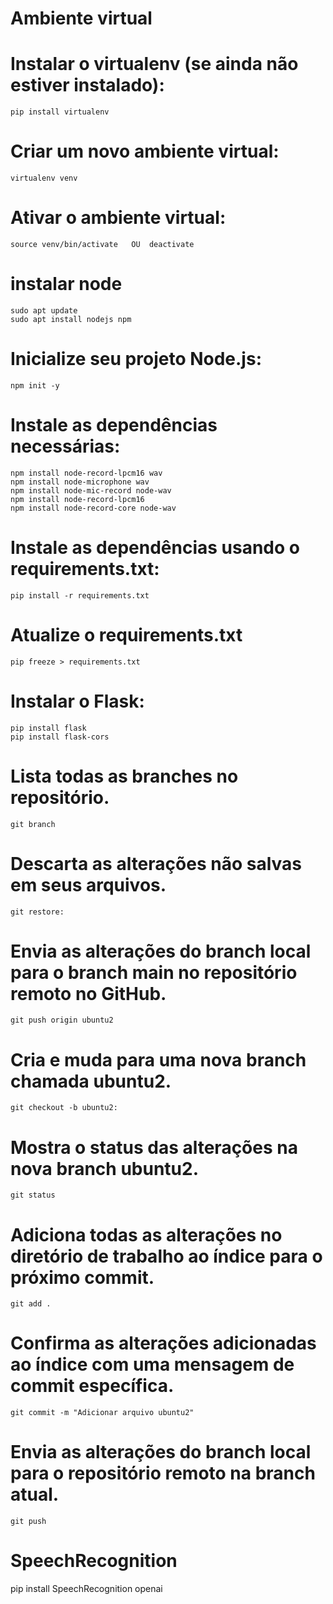
#        Ambiente virtual
# Instalar o virtualenv (se ainda não estiver instalado):
    pip install virtualenv
# Criar um novo ambiente virtual:
    virtualenv venv
# Ativar o ambiente virtual:
    source venv/bin/activate   OU  deactivate


# instalar node
    sudo apt update
    sudo apt install nodejs npm
# Inicialize seu projeto Node.js:
    npm init -y
# Instale as dependências necessárias:
    npm install node-record-lpcm16 wav
    npm install node-microphone wav
    npm install node-mic-record node-wav    
    npm install node-record-lpcm16
    npm install node-record-core node-wav
    

# Instale as dependências usando o requirements.txt:
    pip install -r requirements.txt
# Atualize o requirements.txt
    pip freeze > requirements.txt

# Instalar o Flask:
    pip install flask
    pip install flask-cors

# Lista todas as branches no repositório.
    git branch
# Descarta as alterações não salvas em seus arquivos.
    git restore: 
# Envia as alterações do branch local para o branch main no repositório remoto no GitHub.
    git push origin ubuntu2 
# Cria e muda para uma nova branch chamada ubuntu2.
    git checkout -b ubuntu2:
# Mostra o status das alterações na nova branch ubuntu2. 
    git status
# Adiciona todas as alterações no diretório de trabalho ao índice para o próximo commit.
    git add .
# Confirma as alterações adicionadas ao índice com uma mensagem de commit específica.   
    git commit -m "Adicionar arquivo ubuntu2"
# Envia as alterações do branch local para o repositório remoto na branch atual.
    git push

# SpeechRecognition
pip install SpeechRecognition openai